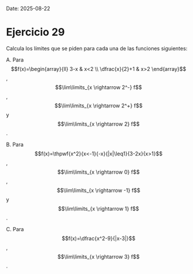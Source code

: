 Date: 2025-08-22

# Ejercicio 29


Calcula los límites que se piden para cada una de las funciones siguientes:

A.   Para $$f(x)=\begin{array}{ll}
3-x & x<2 \\
\dfrac{x}{2}+1 & x>2
\end{array}$$, $$\lim\limits_{x \rightarrow 2^-} f$$, $$\lim\limits_{x \rightarrow 2^+} f$$ y $$\lim\limits_{x \rightarrow 2} f$$.

B.   Para $$f(x)=\thpwf{x^2}{x<-1}{-x}{|x|\leq1}{3-2x}{x>1}$$, $$\lim\limits_{x \rightarrow 0} f$$, $$\lim\limits_{x \rightarrow -1} f$$ y $$\lim\limits_{x \rightarrow 1} f$$.

C.   Para $$f(x)=\dfrac{x^2-9}{|x-3|}$$, $$\lim\limits_{x \rightarrow 3} f$$.

